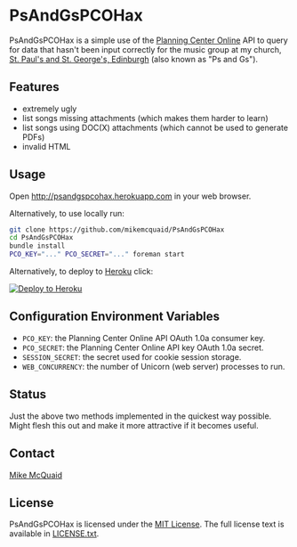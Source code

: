 # PsAndGsPCOHax
PsAndGsPCOHax is a simple use of the [Planning Center Online](http://get.planningcenteronline.com) API to query for data that hasn't been input correctly for the music group at my church, [St. Paul's and St. George's, Edinburgh](http://www.pandgchurch.org.uk) (also known as "Ps and Gs").

## Features
- extremely ugly
- list songs missing attachments (which makes them harder to learn)
- list songs using DOC(X) attachments (which cannot be used to generate PDFs)
- invalid HTML

## Usage
Open http://psandgspcohax.herokuapp.com in your web browser.

Alternatively, to use locally run:
```bash
git clone https://github.com/mikemcquaid/PsAndGsPCOHax
cd PsAndGsPCOHax
bundle install
PCO_KEY="..." PCO_SECRET="..." foreman start
```

Alternatively, to deploy to [Heroku](https://www.heroku.com) click:

[![Deploy to Heroku](https://www.herokucdn.com/deploy/button.png)](https://heroku.com/deploy)

## Configuration Environment Variables
- `PCO_KEY`: the Planning Center Online API OAuth 1.0a consumer key.
- `PCO_SECRET`: the Planning Center Online API key OAuth 1.0a secret.
- `SESSION_SECRET`: the secret used for cookie session storage.
- `WEB_CONCURRENCY`: the number of Unicorn (web server) processes to run.

## Status
Just the above two methods implemented in the quickest way possible. Might flesh this out and make it more attractive if it becomes useful.

## Contact
[Mike McQuaid](mailto:mike@mikemcquaid.com)

## License
PsAndGsPCOHax is licensed under the [MIT License](http://en.wikipedia.org/wiki/MIT_License).
The full license text is available in [LICENSE.txt](https://github.com/mikemcquaid/PsAndGsPCOHax/blob/master/LICENSE.txt).
